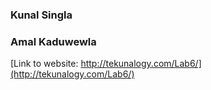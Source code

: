 ### Kunal Singla
### Amal Kaduwewla

[Link to website: http://tekunalogy.com/Lab6/](http://tekunalogy.com/Lab6/)
